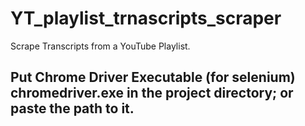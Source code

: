 # YT_playlist_trnascripts_scraper
Scrape Transcripts from a YouTube Playlist.

## Put Chrome Driver Executable (for selenium) chromedriver.exe in the project directory; or paste the path to it.
